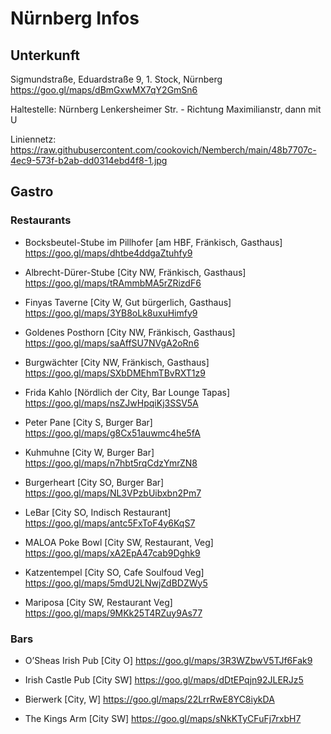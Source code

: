 # Nürnberg Infos

## Unterkunft
Sigmundstraße, Eduardstraße 9, 1. Stock, Nürnberg
https://goo.gl/maps/dBmGxwMX7qY2GmSn6

Haltestelle:
Nürnberg Lenkersheimer Str. - Richtung Maximilianstr, dann mit U

Liniennetz: https://raw.githubusercontent.com/cookovich/Nemberch/main/48b7707c-4ec9-573f-b2ab-dd0314ebd4f8-1.jpg


## Gastro 
### Restaurants
- Bocksbeutel-Stube im Pillhofer [am HBF, Fränkisch, Gasthaus]
https://goo.gl/maps/dhtbe4ddgaZtuhfy9

- Albrecht-Dürer-Stube [City NW, Fränkisch, Gasthaus]
https://goo.gl/maps/tRAmmbMA5rZRizdF6

- Finyas Taverne [City W, Gut bürgerlich, Gasthaus]
https://goo.gl/maps/3YB8oLk8uxuHimfy9

- Goldenes Posthorn [City NW, Fränkisch, Gasthaus]
https://goo.gl/maps/saAffSU7NVgA2oRn6

- Burgwächter [City NW, Fränkisch, Gasthaus]
https://goo.gl/maps/SXbDMEhmTBvRXT1z9


- Frida Kahlo [Nördlich der City, Bar Lounge Tapas]
https://goo.gl/maps/nsZJwHpqiKj3SSV5A

- Peter Pane [City S, Burger Bar]
https://goo.gl/maps/g8Cx51auwmc4he5fA

- Kuhmuhne [City W, Burger Bar]
https://goo.gl/maps/n7hbt5rqCdzYmrZN8

- Burgerheart [City SO, Burger Bar]
https://goo.gl/maps/NL3VPzbUibxbn2Pm7

- LeBar [City SO, Indisch Restaurant]
https://goo.gl/maps/antc5FxToF4y6KqS7

- MALOA Poke Bowl [City SW, Restaurant, Veg]
https://goo.gl/maps/xA2EpA47cab9Dghk9

- Katzentempel [City SO, Cafe Soulfoud Veg]
https://goo.gl/maps/5mdU2LNwjZdBDZWy5

- Mariposa [City SW, Restaurant Veg]
https://goo.gl/maps/9MKk25T4RZuy9As77

### Bars
- O’Sheas Irish Pub [City O]
https://goo.gl/maps/3R3WZbwV5TJf6Fak9

- Irish Castle Pub [City SW]
https://goo.gl/maps/dDtEPqjn92JLERJz5

- Bierwerk [City, W]
https://goo.gl/maps/22LrrRwE8YC8iykDA

- The Kings Arm [City SW]
https://goo.gl/maps/sNkKTyCFuFj7rxbH7




